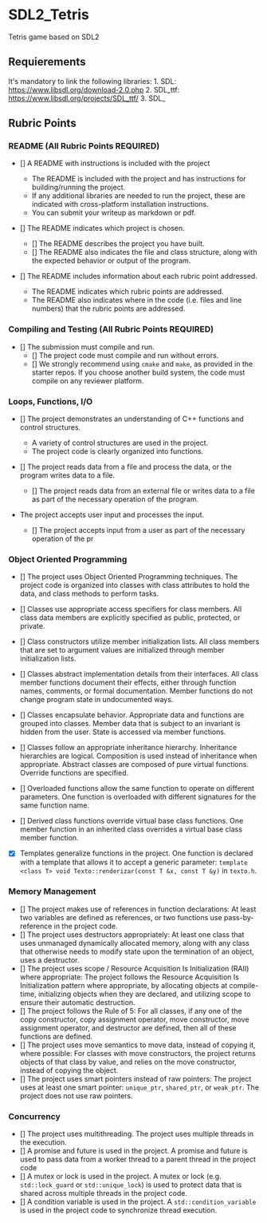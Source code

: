 
# SDL2_Tetris

Tetris game based on SDL2

## Requierements

It's mandatory to link the following libraries:
    1. SDL: https://www.libsdl.org/download-2.0.php
    2. SDL_ttf: https://www.libsdl.org/projects/SDL_ttf/
    3. SDL_

## Rubric Points

### README (All Rubric Points REQUIRED)

- [] A README with instructions is included with the project
  - The README is included with the project and has instructions for building/running the project.
  - If any additional libraries are needed to run the project, these are indicated with cross-platform installation instructions.
  - You can submit your writeup as markdown or pdf.

- [] The README indicates which project is chosen.
  - [] The README describes the project you have built.
  - [] The README also indicates the file and class structure, along with the expected behavior or output of the program.

- [] The README includes information about each rubric point addressed.
  - The README indicates which rubric points are addressed. 
  - The README also indicates where in the code (i.e. files and line numbers) that the rubric points are addressed.

### Compiling and Testing (All Rubric Points REQUIRED)

- [] The submission must compile and run.
  - [] The project code must compile and run without errors.
  - [] We strongly recommend using ```cmake``` and ```make```, as provided in the starter repos. If you choose another build system, the code must compile on any reviewer platform.

### Loops, Functions, I/O

- [] The project demonstrates an understanding of C++ functions and control structures.
  - A variety of control structures are used in the project.
  - The project code is clearly organized into functions.

- [] The project reads data from a file and process the data, or the program writes data to a file.
  - [] The project reads data from an external file or writes data to a file as part of the necessary operation of the program.

- The project accepts user input and processes the input.
  - [] The project accepts input from a user as part of the necessary operation of the pr

### Object Oriented Programming

- [] The project uses Object Oriented Programming techniques. The project code is organized into classes with class attributes to hold the data, and class methods to perform tasks.
- [] Classes use appropriate access specifiers for class members. All class data members are explicitly specified as public, protected, or private.
- [] Class constructors utilize member initialization lists. All class members that are set to argument values are initialized through member initialization lists.

- [] Classes abstract implementation details from their interfaces. All class member functions document their effects, either through function names, comments, or formal documentation. Member functions do not change program state in undocumented ways.

- [] Classes encapsulate behavior. Appropriate data and functions are grouped into classes. Member data that is subject to an invariant is hidden from the user. State is accessed via member functions.

- [] Classes follow an appropriate inheritance hierarchy. Inheritance hierarchies are logical. Composition is used instead of inheritance when appropriate. Abstract classes are composed of pure virtual functions. Override functions are specified.

- [] Overloaded functions allow the same function to operate on different parameters. One function is overloaded with different signatures for the same function name.

- [] Derived class functions override virtual base class functions. One member function in an inherited class overrides a virtual base class member function.

- [x] Templates generalize functions in the project. One function is declared with a template that allows it to accept a generic parameter: ```template <class T> void Texto::renderizar(const T &x, const T &y)``` in ```texto.h```.

### Memory Management

- [] The project makes use of references in function declarations: At least two variables are defined as references, or two functions use pass-by-reference in the project code.
- [] The project uses destructors appropriately: At least one class that uses unmanaged dynamically allocated memory, along with any class that otherwise needs to modify state upon the termination of an object, uses a destructor.
- [] The project uses scope / Resource Acquisition Is Initialization (RAII) where appropriate: The project follows the Resource Acquisition Is Initialization pattern where appropriate, by allocating objects at compile-time, initializing objects when they are declared, and utilizing scope to ensure their automatic destruction.
- [] The project follows the Rule of 5: For all classes, if any one of the copy constructor, copy assignment operator, move constructor, move assignment operator, and destructor are defined, then all of these functions are defined.
- [] The project uses move semantics to move data, instead of copying it, where possible: For classes with move constructors, the project returns objects of that class by value, and relies on the move constructor, instead of copying the object.
- [] The project uses smart pointers instead of raw pointers: The project uses at least one smart pointer: ```unique_ptr```, ```shared_ptr```, or ```weak_ptr```. The project does not use raw pointers.

### Concurrency

- [] The project uses multithreading. The project uses multiple threads in the execution.
- [] A promise and future is used in the project. A promise and future is used to pass data from a worker thread to a parent thread in the project code
- [] A mutex or lock is used in the project. A mutex or lock (e.g. ```std::lock_guard``` or ```std::unique_lock```) is used to protect data that is shared across multiple threads in the project code.
- [] A condition variable is used in the project. A ```std::condition_variable``` is used in the project code to synchronize thread execution.
